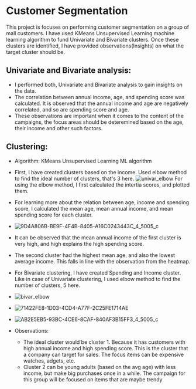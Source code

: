 # Customer Segmentation
This project is focuses on performing customer segmentation on a group of mall customers. I have used KMeans Unsupervised Learning machine learning algorithm to fund Univariate and Bivariate clusters. Once these clusters are identified, I have provided observations(Insights) on what the target cluster should be.
## Univariate and Bivariate analysis:
- I performed both, Univariate and Bivariate analysis to gain insights on the data.
- The correlation between annual income, age, and spending score was calculated. It is observed that the annual income and age are negatively correlated, and so are spending score and age.
- These observations are important when it comes to the content of the campaigns, the focus areas should be deteremined based on the age, their income and other such factors.
## Clustering:
- Algorithm: KMeans Unsupervised Learning ML algorithm
- First, I have created clusters based on the income.
Used elbow method to find the ideal number of clusters, that's 3 here.
![univar_elbow](https://user-images.githubusercontent.com/86663030/212472376-13a92e9f-f2a2-4915-9cf8-31e52302ac45.png)
For using the elbow method, I first calculated the intertia scores, and plotted them.
- For learning more about the relation between age, income and spending score, I calculated the mean age, mean annual income, and mean spending score for each cluster. 
- ![9D4A806B-BE9F-4F4B-8405-A16C0243443C_4_5005_c](https://user-images.githubusercontent.com/86663030/212472457-71017aa3-ab99-410b-97d0-bbc73a26e4b9.jpeg)

- It can be observed that the mean annual income of the first cluster is very high, and high explains the high spending score.
- The second cluster had the highest mean age, and also the lowest average income. This falls in line with the observation from the heatmap.
- For Bivariate clustering, I have created Spending and Income cluster. Like in case of Univariate clustering, I used elbow method to find the number of clusters, 5 here.
- ![bivar_elbow](https://user-images.githubusercontent.com/86663030/212472395-12b5f5ec-1ae6-4be1-ba6d-92e28ccf0fd5.png)
- ![71422FE8-1D03-4CD4-A77F-2C25FE1714AE](https://user-images.githubusercontent.com/86663030/212472440-947fcc4d-5974-40f4-aa4d-aae27c2230aa.jpeg)
- ![AB2E5EB5-93BC-4CE6-8CAF-840AF3B15FF3_4_5005_c](https://user-images.githubusercontent.com/86663030/212472466-5fec5212-e5ef-4f51-b288-2b2cf4d40a92.jpeg)
- Observations:
  - The ideal cluster would be cluster 1. Because it has customers with high annual income and high spending score. This is the cluster that a company can target for sales. The focus items can be expensive watches, adgets, etc.
  - Cluster 2 can be young adults (based on the avg age) with less income, but make big purchases once in a while. The campaign for this group will be focused on items that are maybe trendy 
